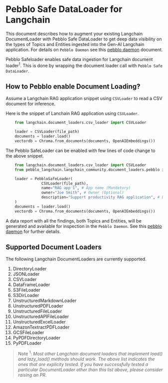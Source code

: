 # Pebblo Safe DataLoader for Langchain

This document describes how to augment your existing Langchain DocumentLoader with Pebblo Safe DataLoader to get deep data visibility on the types of Topics and Entities ingested into the Gen-AI Langchain application. For details on `Pebblo Daemon` see this [pebblo daemon](daemon.md) document.

Pebblo Safeloader enables safe data ingestion for Langchain document loader<sup>1</sup>. This is done by wrapping the document loader call with `Pebblo Safe DataLoader`.

## How to Pebblo enable Document Loading?

Assume a Langchain RAG application snippet using `CSVLoader` to read a CSV document for inference.

Here is the snippet of Lanchain RAG application using `CSVLoader`.

```python
    from langchain.document_loaders.csv_loader import CSVLoader

    loader = CSVLoader(file_path)
    documents = loader.load()
    vectordb = Chroma.from_documents(documents, OpenAIEmbeddings())
```

The Pebblo SafeLoader can be enabled with few lines of code change to the above snippet.

```python
    from langchain.document_loaders.csv_loader import CSVLoader
    from pebblo_langchain.langchain_community.document_loaders.pebblo import PebbloSafeLoader

    loader = PebbloSafeLoader(
                CSVLoader(file_path),
                name="RAG app 1", # App name (Mandatory)
                owner="Joe Smith", # Owner (Optional)
                description="Support productivity RAG application", # Description (Optional)
    )
    documents = loader.load()
    vectordb = Chroma.from_documents(documents, OpenAIEmbeddings())
```

A data report with all the findings, both Topics and Entities, will be generated and available for inspection in the `Pebblo Daemon`. See this [pebblo daemon](daemon.md) for further details.

## Supported Document Loaders

The following Langchain DocumentLoaders are currently supported.

1. DirectoryLoader
1. JSONLoader
1. CSVLoader
1. DataFrameLoader
1. S3FileLoader
1. S3DirLoader
1. UnstructuredMarkdownLoader
1. UnstructuredPDFLoader
1. UnstructuredFileLoader
1. UnstructuredAPIFileLoader
1. UnstructuredExcelLoader
1. AmazonTextractPDFLoader
1. GCSFileLoader
1. PyPDFDirectoryLoader
1. PyPDFLoader

> Note <sup>1</sup>: _Most other Langchain document loaders that implement load() and lazy_load() methods should work. The above list indicates the ones that are explicity tested. If you have successfully tested a particular DocumentLoader other than this list above, please consider raising an PR._
